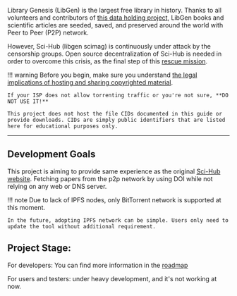 Library Genesis (LibGen) is the largest free library in history. Thanks to all volunteers and contributors of [this data holding project](https://www.reddit.com/r/libgen/comments/eo0y2c/library_genesis_project_update_25_million_books/), LibGen books and scientific articles are seeded, saved, and preserved around the world with Peer to Peer (P2P) network.

However, Sci-Hub (libgen scimag) is continuously under attack by the censorship groups. Open source decentralization of Sci-Hub is needed in order to overcome this crisis, as the final step of this [rescue mission](https://www.reddit.com/r/DataHoarder/comments/nc27fv/rescue_mission_for_scihub_and_open_science_we_are/).

<!-- prettier-ignore -->
!!! warning
    Before you begin, make sure you understand [the legal implications of hosting and sharing copyrighted material](https://www.nolo.com/legal-encyclopedia/what-to-do-if-your-named-bit-torrent-lawsuit.html).
    
    If your ISP does not allow torrenting traffic or you're not sure, **DO NOT USE IT!**
    
    This project does not host the file CIDs documented in this guide or provide downloads. CIDs are simply public identifiers that are listed here for educational purposes only.

---

## Development Goals
This project is aiming to provide same experience as the original [Sci-Hub website](https://sci-hub.st/). Fetching papers from the p2p network by using DOI while not relying on any web or DNS server.

<!-- prettier-ignore -->
!!! note
    Due to lack of IPFS nodes, only BitTorrent network is supported at this moment.

    In the future, adopting IPFS network can be simple. Users only need to update the tool without additional requirement.

## Project Stage:

For developers: You can find more information in the [roadmap](https://github.com/Trim21/sci-hub-p2p/issues/2)

For users and testers: under heavy development, and it's not working at now.
